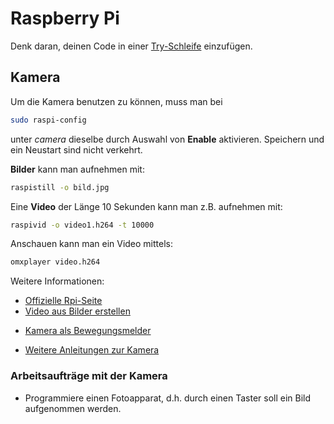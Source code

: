 # Raspberry Pi

Denk daran, deinen Code in einer [Try-Schleife](RPi_Try.md) einzufügen.

## Kamera

Um die Kamera benutzen zu können, muss man bei

```bash
sudo raspi-config
```
unter *camera* dieselbe durch Auswahl von **Enable** aktivieren. Speichern und ein Neustart sind nicht verkehrt.

**Bilder** kann man aufnehmen mit:

```bash
raspistill -o bild.jpg
```

Eine **Video** der Länge 10 Sekunden kann man z.B. aufnehmen mit:

```bash
raspivid -o video1.h264 -t 10000
```
Anschauen kann man ein Video mittels:

```bash
omxplayer video.h264
```

Weitere Informationen:
* [Offizielle Rpi-Seite](https://www.raspberrypi.org/documentation/raspbian/applications/camera.md)
* [Video aus Bilder erstellen](https://trevorappleton.blogspot.de/2013/11/creating-time-lapse-camera-with.html)
+ [Kamera als Bewegungsmelder](www.pcpro.co.uk/features/386086/make-a-motion-sensing-camera-with-the-raspberry-pi)
* [Weitere Anleitungen zur Kamera](http://kampis-elektroecke.de/?page_id=4129)

### Arbeitsaufträge mit der Kamera

* Programmiere einen Fotoapparat, d.h. durch einen Taster soll ein Bild aufgenommen werden.
